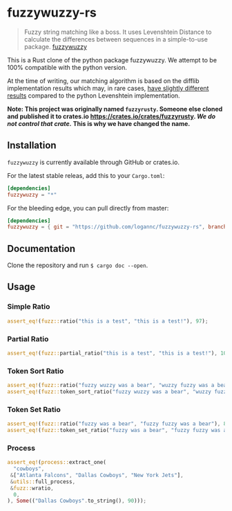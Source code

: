 # fuzzywuzzy-rs
> Fuzzy string matching like a boss. It uses Levenshtein Distance to calculate the differences between sequences in a simple-to-use package.
> [fuzzywuzzy](https://github.com/seatgeek/fuzzywuzzy)

This is a Rust clone of the python package fuzzywuzzy. We attempt to be 100% compatible with the python version.

At the time of writing, our matching algorithm is based on the difflib implementation results which may, in rare cases, [have slightly different results](https://github.com/seatgeek/fuzzywuzzy/issues/128) compared to the python Levenshtein implementation.

**Note: This project was originally named `fuzzyrusty`. Someone else cloned and published it to crates.io https://crates.io/crates/fuzzyrusty. _We do not control that crate._ This is why we have changed the name.**

## Installation
`fuzzywuzzy` is currently available through GitHub or crates.io.

For the latest stable releas, add this to your `Cargo.toml`:

```toml
[dependencies]
fuzzywuzzy = "*"
```

For the bleeding edge, you can pull directly from master:

```toml
[dependencies]
fuzzywuzzy = { git = "https://github.com/logannc/fuzzywuzzy-rs", branch = "master" }
```

## Documentation
Clone the repository and run `$ cargo doc --open`.

## Usage
### Simple Ratio
```rust
assert_eq!(fuzz::ratio("this is a test", "this is a test!"), 97);
```
### Partial Ratio
```rust
assert_eq!(fuzz::partial_ratio("this is a test", "this is a test!"), 100);
```
### Token Sort Ratio
```rust
assert_eq!(fuzz::ratio("fuzzy wuzzy was a bear", "wuzzy fuzzy was a bear"), 91);
assert_eq!(fuzz::token_sort_ratio("fuzzy wuzzy was a bear", "wuzzy fuzzy was a bear", true, true), 100);
```
### Token Set Ratio
```rust
assert_eq!(fuzz::ratio("fuzzy was a bear", "fuzzy fuzzy was a bear"), 84);
assert_eq!(fuzz::token_set_ratio("fuzzy was a bear", "fuzzy fuzzy was a bear", true, true), 100);
```
### Process
```rust
assert_eq!(process::extract_one(
  "cowboys",
 &["Atlanta Falcons", "Dallas Cowboys", "New York Jets"],
 &utils::full_process,
 &fuzz::wratio,
  0,
), Some(("Dallas Cowboys".to_string(), 90)));
```
